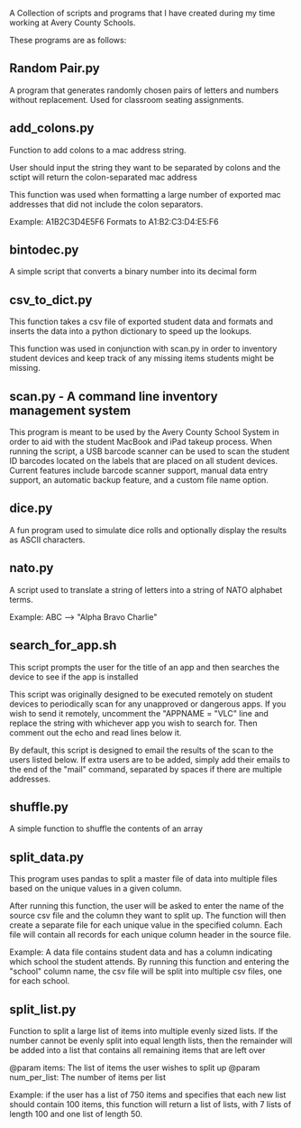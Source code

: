 A Collection of scripts and programs that I have created during my time working at Avery County Schools.

These programs are as follows:

## Random Pair.py
A program that generates randomly chosen pairs of letters and numbers without replacement. Used for classroom seating assignments.

## add_colons.py
Function to add colons to a mac address string.

User should input the string they want to be separated by colons
and the sctipt will return the colon-separated mac address

This function was used when formatting a large number of exported
mac addresses that did not include the colon separators.

Example: A1B2C3D4E5F6 Formats to A1:B2:C3:D4:E5:F6

## bintodec.py
A simple script that converts a binary number into its decimal form

## csv_to_dict.py
This function takes a csv file of exported student data and
formats and inserts the data into a python dictionary to
speed up the lookups.

This function was used in conjunction with scan.py in order to
inventory student devices and keep track of any missing items
students might be missing.

## scan.py - A command line inventory management system
This program is meant to be used by the Avery County School System in order
to aid with the student MacBook and iPad takeup process. When running the script,
a USB barcode scanner can be used to scan the student ID barcodes located
on the labels that are placed on all student devices. Current features
include barcode scanner support, manual data entry support, an automatic
backup feature, and a custom file name option.

## dice.py
A fun program used to simulate dice rolls and optionally display the results as ASCII characters.

## nato.py
A script used to translate a string of letters into a string of NATO alphabet terms. 

Example: ABC --> "Alpha Bravo Charlie"

## search_for_app.sh
This script prompts the user for the title of an app and then searches the 
device to see if the app is installed

This script was originally designed to be executed remotely on student devices to 
periodically scan for any unapproved or dangerous apps. If you wish to send it remotely,
uncomment the "APPNAME = "VLC" line and replace the string with whichever app you wish
to search for. Then comment out the echo and read lines below it.

By default, this script is designed to email the results of the scan to the users listed below.
If extra users are to be added, simply add their emails to the end of the "mail" command, 
separated by spaces if there are multiple addresses.

## shuffle.py
A simple function to shuffle the contents of an array

## split_data.py
This program uses pandas to split a master file of data into multiple files based
on the unique values in a given column.

After running this function, the user will be asked to enter the name of the source csv file
and the column they want to split up. The function will then create a separate file for each
unique value in the specified column. Each file will contain all records for each unique
column header in the source file.

Example: A data file contains student data and has a column indicating which school the student attends.
By running this function and entering the "school" column name, the csv file will be split into multiple csv files, one for each school.

## split_list.py
Function to split a large list of items into multiple evenly sized lists.
If the number cannot be evenly split into equal length lists, then the remainder
will be added into a list that contains all remaining items that are left over

@param items: The list of items the user wishes to split up
@param num_per_list: The number of items per list

Example: if the user has a list of 750 items and specifies that each new list should contain 100 items, this function
will return a list of lists, with 7 lists of length 100 and one list of length 50.

